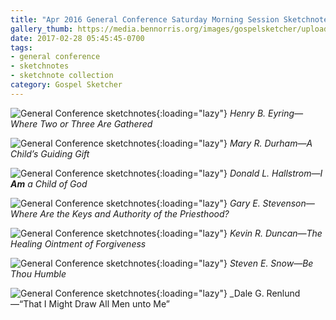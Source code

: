 ```yaml
---
title: "Apr 2016 General Conference Saturday Morning Session Sketchnotes"
gallery_thumb: https://media.bennorris.org/images/gospelsketcher/uploads/2018/1bbfa104d3.jpg
date: 2017-02-28 05:45:45-0700
tags:
- general conference
- sketchnotes
- sketchnote collection
category: Gospel Sketcher
---
```


![General Conference sketchnotes](https://media.bennorris.org/images/gospelsketcher/uploads/2018/1bbfa104d3.jpg){:loading="lazy"}
_Henry B. Eyring—Where Two or Three Are Gathered_

![General Conference sketchnotes](https://media.bennorris.org/images/gospelsketcher/uploads/2018/f183a44471.jpg){:loading="lazy"}
_Mary R. Durham—A Child’s Guiding Gift_

![General Conference sketchnotes](https://media.bennorris.org/images/gospelsketcher/uploads/2018/d491fe97f3.jpg){:loading="lazy"}
_Donald L. Hallstrom—I **Am** a Child of God_

![General Conference sketchnotes](https://media.bennorris.org/images/gospelsketcher/uploads/2018/60ce1b7ee0.jpg){:loading="lazy"}
_Gary E. Stevenson—Where Are the Keys and Authority of the Priesthood?_

![General Conference sketchnotes](https://media.bennorris.org/images/gospelsketcher/uploads/2018/05b608ba2c.jpg){:loading="lazy"}
_Kevin R. Duncan—The Healing Ointment of Forgiveness_

![General Conference sketchnotes](https://media.bennorris.org/images/gospelsketcher/uploads/2018/1d5f214b22.jpg){:loading="lazy"}
_Steven E. Snow—Be Thou Humble_

![General Conference sketchnotes](https://media.bennorris.org/images/gospelsketcher/uploads/2018/f433e893b5.jpg){:loading="lazy"}
_Dale G. Renlund—“That I Might Draw All Men unto Me”
